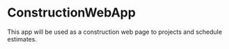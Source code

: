 # ConstructionWebApp

This app will be used as a construction web page to projects and schedule estimates.
